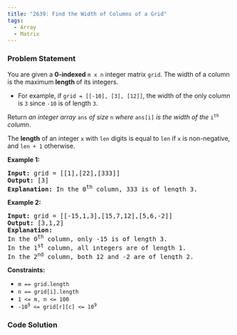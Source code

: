 ```yaml
---
title: "2639: Find the Width of Columns of a Grid"
tags:
  - Array
  - Matrix
---
```

### Problem Statement

<p>You are given a <strong>0-indexed</strong> <code>m x n</code> integer matrix <code>grid</code>. The width of a column is the maximum <strong>length </strong>of its integers.</p>

<ul>
	<li>For example, if <code>grid = [[-10], [3], [12]]</code>, the width of the only column is <code>3</code> since <code>-10</code> is of length <code>3</code>.</li>
</ul>

<p>Return <em>an integer array</em> <code>ans</code> <em>of size</em> <code>n</code> <em>where</em> <code>ans[i]</code> <em>is the width of the</em> <code>i<sup>th</sup></code> <em>column</em>.</p>

<p>The <strong>length</strong> of an integer <code>x</code> with <code>len</code> digits is equal to <code>len</code> if <code>x</code> is non-negative, and <code>len + 1</code> otherwise.</p>


<p><strong class="example">Example 1:</strong></p>

<pre>
<strong>Input:</strong> grid = [[1],[22],[333]]
<strong>Output:</strong> [3]
<strong>Explanation:</strong> In the 0<sup>th</sup> column, 333 is of length 3.
</pre>

<p><strong class="example">Example 2:</strong></p>

<pre>
<strong>Input:</strong> grid = [[-15,1,3],[15,7,12],[5,6,-2]]
<strong>Output:</strong> [3,1,2]
<strong>Explanation:</strong> 
In the 0<sup>th</sup> column, only -15 is of length 3.
In the 1<sup>st</sup> column, all integers are of length 1. 
In the 2<sup>nd</sup> column, both 12 and -2 are of length 2.
</pre>


<p><strong>Constraints:</strong></p>

<ul>
	<li><code>m == grid.length</code></li>
	<li><code>n == grid[i].length</code></li>
	<li><code>1 &lt;= m, n &lt;= 100 </code></li>
	<li><code>-10<sup>9</sup> &lt;= grid[r][c] &lt;= 10<sup>9</sup></code></li>
</ul>


### Code Solution

```python

```
